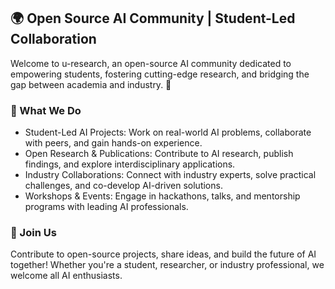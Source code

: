 ## 🌍 Open Source AI Community | Student-Led Collaboration
Welcome to u-research, an open-source AI community dedicated to empowering students, fostering cutting-edge research, and bridging the gap between academia and industry. 🚀
### 🌟 What We Do
* Student-Led AI Projects: Work on real-world AI problems, collaborate with peers, and gain hands-on experience.
* Open Research & Publications: Contribute to AI research, publish findings, and explore interdisciplinary applications.
* Industry Collaborations: Connect with industry experts, solve practical challenges, and co-develop AI-driven solutions.
* Workshops & Events: Engage in hackathons, talks, and mentorship programs with leading AI professionals.
### 🤝 Join Us
Contribute to open-source projects, share ideas, and build the future of AI together! Whether you're a student, researcher, or industry professional, we welcome all AI enthusiasts.
